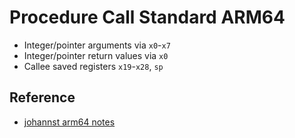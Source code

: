 # Procedure Call Standard ARM64

- Integer/pointer arguments via `x0`-`x7`
- Integer/pointer return values via `x0`
- Callee saved registers `x19`-`x28`, `sp`

## Reference
- [johannst arm64 notes](https://johannst.github.io/notes/arch/arm64.html)

